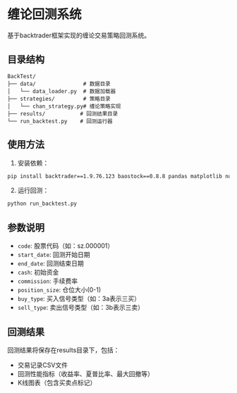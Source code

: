 # 缠论回测系统

基于backtrader框架实现的缠论交易策略回测系统。

## 目录结构

```
BackTest/
├── data/               # 数据目录
│   └── data_loader.py  # 数据加载器
├── strategies/         # 策略目录
│   └── chan_strategy.py# 缠论策略实现
├── results/           # 回测结果目录
└── run_backtest.py    # 回测运行器
```

## 使用方法

1. 安装依赖：
```bash
pip install backtrader==1.9.76.123 baostock==0.8.8 pandas matplotlib numpy
```

2. 运行回测：
```bash
python run_backtest.py
```

## 参数说明

- `code`: 股票代码（如：sz.000001）
- `start_date`: 回测开始日期
- `end_date`: 回测结束日期
- `cash`: 初始资金
- `commission`: 手续费率
- `position_size`: 仓位大小(0-1)
- `buy_type`: 买入信号类型（如：3a表示三买）
- `sell_type`: 卖出信号类型（如：3b表示三卖）

## 回测结果

回测结果将保存在results目录下，包括：
- 交易记录CSV文件
- 回测性能指标（收益率、夏普比率、最大回撤等）
- K线图表（包含买卖点标记）
